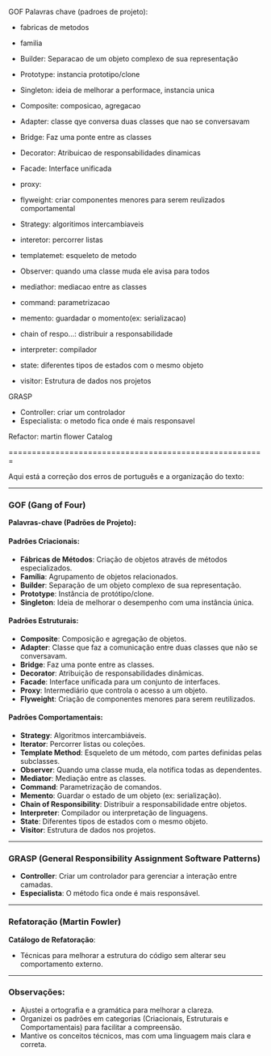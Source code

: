 GOF
Palavras chave (padroes de projeto):
- fabricas de metodos
- familia
- Builder: Separacao de um objeto complexo de sua representação
- Prototype: instancia prototipo/clone
- Singleton: ideia de melhorar a performace, instancia unica

- Composite: composicao, agregacao
- Adapter: classe qye conversa duas classes que nao se conversavam
- Bridge: Faz uma ponte entre as classes
- Decorator: Atribuicao de responsabilidades dinamicas
- Facade: Interface unificada 
- proxy: 
- flyweight: criar componentes menores para serem reulizados
comportamental
- Strategy: algoritimos intercambiaveis
- interetor: percorrer listas
- templatemet: esqueleto de metodo
- Observer: quando uma classe muda ele avisa para todos
- mediathor: mediacao entre as classes
- command: parametrizacao
- memento: guardadar o momento(ex: serializacao)
- chain of respo...: distribuir a responsabilidade 
- interpreter: compilador 
- state: diferentes tipos de estados com o mesmo objeto
- visitor: Estrutura de dados nos projetos

GRASP
- Controller: criar um controlador
- Especialista: o metodo fica onde é mais responsavel

Refactor: martin flower Catalog

=======================================================

Aqui está a correção dos erros de português e a organização do texto:

---

### GOF (Gang of Four)  
**Palavras-chave (Padrões de Projeto):**

#### **Padrões Criacionais:**
- **Fábricas de Métodos**: Criação de objetos através de métodos especializados.
- **Família**: Agrupamento de objetos relacionados.
- **Builder**: Separação de um objeto complexo de sua representação.
- **Prototype**: Instância de protótipo/clone.
- **Singleton**: Ideia de melhorar o desempenho com uma instância única.

#### **Padrões Estruturais:**
- **Composite**: Composição e agregação de objetos.
- **Adapter**: Classe que faz a comunicação entre duas classes que não se conversavam.
- **Bridge**: Faz uma ponte entre as classes.
- **Decorator**: Atribuição de responsabilidades dinâmicas.
- **Facade**: Interface unificada para um conjunto de interfaces.
- **Proxy**: Intermediário que controla o acesso a um objeto.
- **Flyweight**: Criação de componentes menores para serem reutilizados.

#### **Padrões Comportamentais:**
- **Strategy**: Algoritmos intercambiáveis.
- **Iterator**: Percorrer listas ou coleções.
- **Template Method**: Esqueleto de um método, com partes definidas pelas subclasses.
- **Observer**: Quando uma classe muda, ela notifica todas as dependentes.
- **Mediator**: Mediação entre as classes.
- **Command**: Parametrização de comandos.
- **Memento**: Guardar o estado de um objeto (ex: serialização).
- **Chain of Responsibility**: Distribuir a responsabilidade entre objetos.
- **Interpreter**: Compilador ou interpretação de linguagens.
- **State**: Diferentes tipos de estados com o mesmo objeto.
- **Visitor**: Estrutura de dados nos projetos.

---

### GRASP (General Responsibility Assignment Software Patterns)  
- **Controller**: Criar um controlador para gerenciar a interação entre camadas.
- **Especialista**: O método fica onde é mais responsável.

---

### Refatoração (Martin Fowler)  
**Catálogo de Refatoração**:  
- Técnicas para melhorar a estrutura do código sem alterar seu comportamento externo.

---

### Observações:
- Ajustei a ortografia e a gramática para melhorar a clareza.
- Organizei os padrões em categorias (Criacionais, Estruturais e Comportamentais) para facilitar a compreensão.
- Mantive os conceitos técnicos, mas com uma linguagem mais clara e correta.
